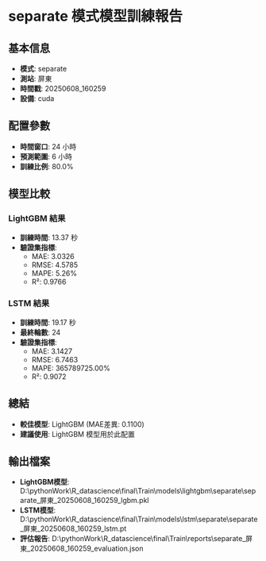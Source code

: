 
# separate 模式模型訓練報告

## 基本信息
- **模式**: separate
- **測站**: 屏東
- **時間戳**: 20250608_160259
- **設備**: cuda

## 配置參數
- **時間窗口**: 24 小時
- **預測範圍**: 6 小時
- **訓練比例**: 80.0%

## 模型比較

### LightGBM 結果

- **訓練時間**: 13.37 秒
- **驗證集指標**:
  - MAE: 3.0326
  - RMSE: 4.5785
  - MAPE: 5.26%
  - R²: 0.9766

### LSTM 結果

- **訓練時間**: 19.17 秒
- **最終輪數**: 24
- **驗證集指標**:
  - MAE: 3.1427
  - RMSE: 6.7463
  - MAPE: 365789725.00%
  - R²: 0.9072

## 總結

- **較佳模型**: LightGBM (MAE差異: 0.1100)
- **建議使用**: LightGBM 模型用於此配置


## 輸出檔案
- **LightGBM模型**: D:\pythonWork\R_datascience\final\Train\models\lightgbm\separate\separate_屏東_20250608_160259_lgbm.pkl
- **LSTM模型**: D:\pythonWork\R_datascience\final\Train\models\lstm\separate\separate_屏東_20250608_160259_lstm.pt
- **評估報告**: D:\pythonWork\R_datascience\final\Train\reports\separate_屏東_20250608_160259_evaluation.json
